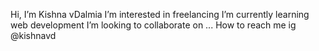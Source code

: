 Hi, I’m Kishna vDalmia
I’m interested in freelancing 
I’m currently learning web development
I’m looking to collaborate on ...
How to reach me ig @kishnavd

